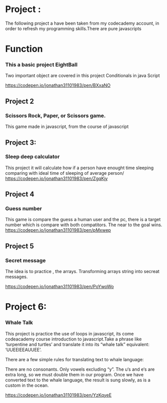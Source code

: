 # Project :

The following project a have been taken from my codecademy account, in order to refresh my programming skills.There are pure javascripts

# Function

### This a basic project EightBall

Two important object are covered in this project
Conditionals in java Script

https://codepen.io/jonathan31101983/pen/BXxaNO
## Project 2
### Scissors Rock, Paper, or Scissors game. 
 This game made in javascript, from the course of javascript

## Project 3:
### Sleep deep calculator
 This project it will calculate how if a person have enought time sleeping comparing with ideal time of sleeping 
of average person/
https://codepen.io/jonathan31101983/pen/ZgqKjy

## Project 4
### Guess number
This game is  compare the guess a human user and the pc, there is a target number which is compare with both compatitors. The near to the goal wins.
https://codepen.io/jonathan31101983/pen/pMxwep

## Project 5
### Secret message

The idea is to practice , the arrays. Transforming arrays string into secreat messages.

https://codepen.io/jonathan31101983/pen/PoYwoWo

# Project 6:
### Whale Talk

This project is practice the use of loops in javascript, its come codeacademy course introduction to javascript.Take a phrase like ‘turpentine and turtles’ and translate it into its “whale talk” equivalent: ‘UUEEIEEAUUEE’.

There are a few simple rules for translating text to whale language:

There are no consonants. Only vowels excluding “y”.
The u‘s and e‘s are extra long, so we must double them in our program.
Once we have converted text to the whale language, the result is sung slowly, as is a custom in the ocean.

https://codepen.io/jonathan31101983/pen/YzKqyeE

